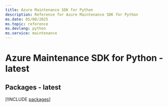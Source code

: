 ```yaml
---
title: Azure Maintenance SDK for Python
description: Reference for Azure Maintenance SDK for Python
ms.date: 05/08/2025
ms.topic: reference
ms.devlang: python
ms.service: maintenance
---
```

# Azure Maintenance SDK for Python - latest
## Packages - latest
[!INCLUDE [packages](maintenance-index.md)]